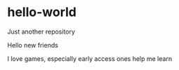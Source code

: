 # hello-world
Just another repository

Hello new friends

I love games, especially early access ones
help me learn
